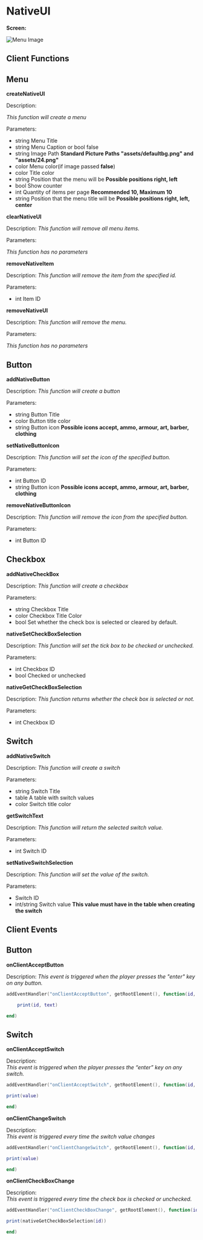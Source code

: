 
# NativeUI

**Screen:**

![Menu Image](https://github.com/Bonaro/MTASA-NativeUI/blob/master/menuimg.png)

## Client Functions

## Menu


**createNativeUI**


Description:

*This function will create a menu*

Parameters:

 - string Menu Title
 - string Menu Caption or bool false
 - string Image Path **Standard Picture Paths "assets/defaultbg.png" and "assets/24.png"**
 -  color Menu color(if image passed **false**)
 -  color Title color
 -  string Position that the menu will be **Possible positions right, left**
 - bool Show counter
 - int Quantity of items per page **Recommended 10, Maximum 10**
 - string Position that the menu title will be **Possible positions right, left, center**

**clearNativeUI**

Description:
*This function will remove all menu items.*

Parameters:

*This function has no parameters*

**removeNativeItem**

Description:
*This function will remove the item from the specified id.*

Parameters:

 - int Item ID

**removeNativeUI**

Description:
*This function will remove the menu.*

Parameters:

*This function has no parameters*

## Button

**addNativeButton**

Description:
*This function will create a button*

Parameters:

 - string Button Title
 - color Button title color
 - string Button icon **Possible icons accept, ammo, armour, art, barber, clothing**

**setNativeButtonIcon**

Description:
*This function will set the icon of the specified button.*

Parameters:

 - int Button ID
 - string Button icon **Possible icons accept, ammo, armour, art, barber, clothing**

**removeNativeButtonIcon**

Description:
*This function will remove the icon from the specified button.*

Parameters:

- int Button ID

## Checkbox

**addNativeCheckBox**

Description:
*This function will create a checkbox*

Parameters:

 - string Checkbox Title
 - color Checkbox Title Color
 - bool Set whether the check box is selected or cleared by default.

**nativeSetCheckBoxSelection**

Description:
*This function will set the tick box to be checked or unchecked.*

Parameters:

 - int Checkbox ID
 - bool Checked or unchecked

**nativeGetCheckBoxSelection**

Description:
*This function returns whether the check box is selected or not.*

Parameters:

 - int Checkbox ID

## Switch

**addNativeSwitch**

Description:
*This function will create a switch*

Parameters:

 - string Switch Title
 - table A table with switch values
 - color Switch title color

**getSwitchText**

Description:
*This function will return the selected switch value.*

Parameters:
	
- int Switch ID

**setNativeSwitchSelection**

Description:
*This function will set the value of the switch.*

Parameters:

 - Switch ID
 - int/string Switch value **This value must have in the table when creating the switch**

## Client Events

## Button

**onClientAcceptButton**

Description:
*This event is triggered when the player presses the "enter" key on any button.*

```lua
addEventHandler("onClientAcceptButton", getRootElement(), function(id, text)

	print(id, text)

end)
```

## Switch

**onClientAcceptSwitch**

Description:  
*This event is triggered when the player presses the “enter” key on any switch.*

```lua
addEventHandler("onClientAcceptSwitch", getRootElement(), function(id, value)

print(value)

end)
```

**onClientChangeSwitch**

Description:  
*This event is triggered every time the switch value changes*

```lua
addEventHandler("onClientChangeSwitch", getRootElement(), function(id, value)

print(value)

end)
```

**onClientCheckBoxChange**

Description:  
*This event is triggered every time the check box is checked or unchecked.*

```lua
addEventHandler("onClientCheckBoxChange", getRootElement(), function(id, checked)

print(nativeGetCheckBoxSelection(id))

end)
```
